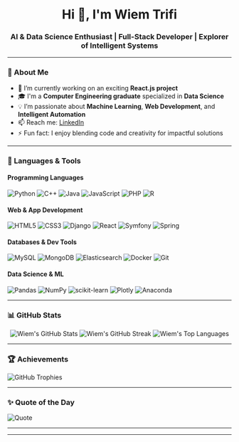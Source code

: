 <h1 align="center">Hi 👋, I'm Wiem Trifi</h1>
<h3 align="center">AI & Data Science Enthusiast | Full-Stack Developer | Explorer of Intelligent Systems</h3>

---

### 💫 About Me
- 🔭 I’m currently working on an exciting **React.js project**  
- 🎓 I'm a **Computer Engineering graduate** specialized in **Data Science**  
- 💡 I’m passionate about **Machine Learning**, **Web Development**, and **Intelligent Automation**  
- 📫 Reach me: [LinkedIn](https://www.linkedin.com/in/wiemtrifi)  
- ⚡ Fun fact: I enjoy blending code and creativity for impactful solutions  

---

### 🧠 Languages & Tools

#### Programming Languages  
![Python](https://img.shields.io/badge/-Python-3776AB?style=for-the-badge&logo=python&logoColor=white) 
![C++](https://img.shields.io/badge/-C++-00599C?style=for-the-badge&logo=c%2B%2B&logoColor=white)
![Java](https://img.shields.io/badge/-Java-007396?style=for-the-badge&logo=java&logoColor=white)
![JavaScript](https://img.shields.io/badge/-JavaScript-F7DF1E?style=for-the-badge&logo=javascript&logoColor=black)
![PHP](https://img.shields.io/badge/-PHP-777BB4?style=for-the-badge&logo=php&logoColor=white)
![R](https://img.shields.io/badge/-R-276DC3?style=for-the-badge&logo=r&logoColor=white)

#### Web & App Development  
![HTML5](https://img.shields.io/badge/-HTML5-E34F26?style=for-the-badge&logo=html5&logoColor=white)
![CSS3](https://img.shields.io/badge/-CSS3-1572B6?style=for-the-badge&logo=css3&logoColor=white)
![Django](https://img.shields.io/badge/-Django-092E20?style=for-the-badge&logo=django&logoColor=white)
![React](https://img.shields.io/badge/-React-61DAFB?style=for-the-badge&logo=react&logoColor=black)
![Symfony](https://img.shields.io/badge/-Symfony-000000?style=for-the-badge&logo=symfony&logoColor=white)
![Spring](https://img.shields.io/badge/-Spring-6DB33F?style=for-the-badge&logo=spring&logoColor=white)

#### Databases & Dev Tools  
![MySQL](https://img.shields.io/badge/-MySQL-4479A1?style=for-the-badge&logo=mysql&logoColor=white)
![MongoDB](https://img.shields.io/badge/-MongoDB-4EA94B?style=for-the-badge&logo=mongodb&logoColor=white)
![Elasticsearch](https://img.shields.io/badge/-Elasticsearch-005571?style=for-the-badge&logo=elasticsearch&logoColor=white)
![Docker](https://img.shields.io/badge/-Docker-2496ED?style=for-the-badge&logo=docker&logoColor=white)
![Git](https://img.shields.io/badge/-Git-F05032?style=for-the-badge&logo=git&logoColor=white)

#### Data Science & ML  
![Pandas](https://img.shields.io/badge/-Pandas-150458?style=for-the-badge&logo=pandas&logoColor=white)
![NumPy](https://img.shields.io/badge/-NumPy-013243?style=for-the-badge&logo=numpy&logoColor=white)
![scikit-learn](https://img.shields.io/badge/-scikit--learn-F7931E?style=for-the-badge&logo=scikit-learn&logoColor=white)
![Plotly](https://img.shields.io/badge/-Plotly-3F4F75?style=for-the-badge&logo=plotly&logoColor=white)
![Anaconda](https://img.shields.io/badge/-Anaconda-44A833?style=for-the-badge&logo=anaconda&logoColor=white)

---

### 📊 GitHub Stats

<p align="center">
  <img src="https://github-readme-stats.vercel.app/api?username=wiemtrifi&theme=gruvbox&show_icons=true&hide_border=false&count_private=true" alt="Wiem's GitHub Stats" />
  <img src="https://github-readme-streak-stats.herokuapp.com/?user=wiemtrifi&theme=gruvbox&hide_border=false" alt="Wiem's GitHub Streak" />
  <img src="https://github-readme-stats.vercel.app/api/top-langs/?username=wiemtrifi&theme=gruvbox&layout=compact&hide_border=false" alt="Wiem's Top Languages" />
</p>

---

### 🏆 Achievements

![GitHub Trophies](https://github-profile-trophy.vercel.app/?username=wiemtrifi&theme=radical&margin-w=10&no-bg=true)

---

### ✨ Quote of the Day
![Quote](https://quotes-github-readme.vercel.app/api?type=horizontal&theme=gruvbox)

---

---




<!-- Designed with ❤️ -->
